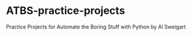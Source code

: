 # ATBS-practice-projects
Practice Projects for Automate the Boring Stuff with Python by Al Sweigart
